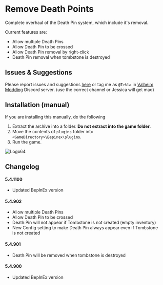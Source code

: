 # Remove Death Points
Complete overhaul of the Death Pin system, which include it's removal.

Current features are: 
- Allow multiple Death Pins
- Allow Death Pin to be crossed
- Allow Death Pin removal by right-click
- Death Pin removal when tombstone is destroyed

## Issues & Suggestions
Please report issues and suggestions [here](https://github.com/T3kla/ValMods/issues) or tag me as `@Tekla` in [Valheim Modding](https://discord.gg/RBq2mzeu4z) Discord server. (use the correct channel or Jessica will get mad)

## Installation (manual)
If you are installing this manually, do the following

1. Extract the archive into a folder. **Do not extract into the game folder.**
2. Move the contents of `plugins` folder into `<GameDirectory>\Bepinex\plugins`.
3. Run the game.

![Logo64](https://user-images.githubusercontent.com/23636548/112306898-a1ac1f00-8ca0-11eb-8b3e-90e73dc7bad2.png)

## Changelog
#### 5.4.1100
- Updated BepInEx version
#### 5.4.902
- Allow multiple Death Pins
- Allow Death Pin to be crossed
- Death Pin will not appear if Tombstone is not created (empty inventory)
- New Config setting to make Death Pin always appear even if Tombstone is not created
#### 5.4.901
- Death Pin will be removed when tombstone is destroyed
#### 5.4.900
- Updated BepInEx version